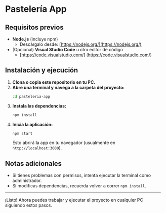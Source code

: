# Pastelería App

## Requisitos previos

- **Node.js** (incluye npm)
  - Descárgalo desde: [https://nodejs.org/](https://nodejs.org/)
- (Opcional) **Visual Studio Code** u otro editor de código
  - [https://code.visualstudio.com/] (https://code.visualstudio.com/)

## Instalación y ejecución

1. **Clona o copia este repositorio en tu PC.**
2. **Abre una terminal y navega a la carpeta del proyecto:**
   ```sh
   cd pasteleria-app
   ```
3. **Instala las dependencias:**
   ```sh
   npm install
   ```
4. **Inicia la aplicación:**
   ```sh
   npm start
   ```
   Esto abrirá la app en tu navegador (usualmente en `http://localhost:3000`).

## Notas adicionales

- Si tienes problemas con permisos, intenta ejecutar la terminal como administrador.
- Si modificas dependencias, recuerda volver a correr `npm install`.

---
¡Listo! Ahora puedes trabajar y ejecutar el proyecto en cualquier PC siguiendo estos pasos.
